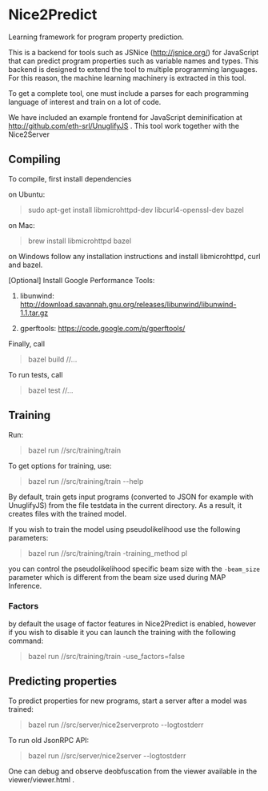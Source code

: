 # Nice2Predict
Learning framework for program property prediction.

This is a backend for tools such as JSNice (http://jsnice.org/) for JavaScript that can predict program properties such as variable names and types. This backend is designed to extend the tool to multiple programming languages. For this reason, the machine learning machinery is extracted in this tool.

To get a complete tool, one must include a parses for each programming language of interest and train on a lot of code.

We have included an example frontend for JavaScript deminification at http://github.com/eth-srl/UnuglifyJS . This tool work together with the Nice2Server

## Compiling

To compile, first install dependencies

on Ubuntu:
> sudo apt-get install libmicrohttpd-dev libcurl4-openssl-dev bazel

on Mac:
> brew install libmicrohttpd bazel

on Windows follow any installation instructions and install libmicrohttpd, curl and bazel.

[Optional] Install Google Performance Tools:

1. libunwind: http://download.savannah.gnu.org/releases/libunwind/libunwind-1.1.tar.gz

2. gperftools: https://code.google.com/p/gperftools/

Finally, call
> bazel build //...

To run tests, call
> bazel test //...

## Training

Run:
> bazel run //src/training/train

To get options for training, use:
> bazel run //src/training/train --help

By default, train gets input programs (converted to JSON for example with UnuglifyJS) from the file testdata in the current directory. As a result, it creates files with the trained model.

If you wish to train the model using pseudolikelihood use the following parameters:

> bazel run //src/training/train -training_method pl

you can control the pseudolikelihood specific beam size with the `-beam_size` parameter which is different from the beam size used during MAP Inference.

### Factors

by default the usage of factor features in Nice2Predict is enabled, however if you wish to disable it you can launch the training with the following command:

> bazel run //src/training/train -use_factors=false

## Predicting properties

To predict properties for new programs, start a server after a model was trained:

> bazel run //src/server/nice2serverproto --logtostderr

To run old JsonRPC API:
> bazel run //src/server/nice2server --logtostderr

One can debug and observe deobfuscation from the viewer available in the viewer/viewer.html .
